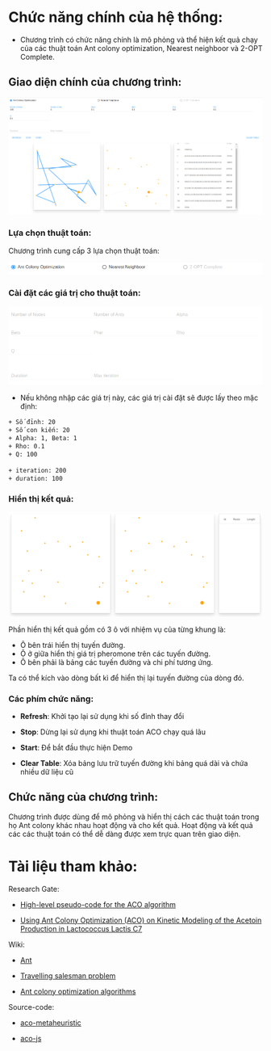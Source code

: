 # Chức năng chính của hệ thống:

- Chương trình có chức năng chính là mô phỏng và thể hiện kết quả chạy của các thuật toán Ant colony optimization, Nearest neighboor và 2-OPT Complete.

## Giao diện chính của chương trình:

![screenshot-main](screenshot-main.png)

### Lựa chọn thuật toán:

Chương trình cung cấp 3 lựa chọn thuật toán:

![screenshot-algorithm](screenshot-algorithm.png)

### Cài đặt các giá trị cho thuật toán:

![screenshot-options](screenshot-options.png)

- Nếu không nhập các giá trị này, các giá trị cài đặt sẽ được lấy theo mặc định:
```
+ Số đỉnh: 20
+ Số con kiến: 20
+ Alpha: 1, Beta: 1
+ Rho: 0.1
+ Q: 100

+ iteration: 200
+ duration: 100
```

### Hiển thị kết quả:

![screenshot-table](screenshot-table.png)

Phần hiển thị kết quả gồm có 3 ô với nhiệm vụ của từng khung là:
  - Ô bên trái hiển thị tuyến đường.
  - Ô ở giữa hiển thị giá trị pheromone trên các tuyến đường.
  - Ô bên phải là bảng các tuyến đường và chi phí tương ứng.

Ta có thể kích vào dòng bất kì để hiển thị lại tuyến đường của dòng đó.

### Các phím chức năng:

- **Refresh**: Khởi tạo lại sử dụng khi số đỉnh thay đổi
- **Stop**: Dừng lại sử dụng khi thuật toán ACO chạy quá lâu
- **Start**: Để bắt đầu thực hiện Demo

- **Clear Table**: Xóa bảng lưu trữ tuyến đường khi bảng quá dài và chứa nhiều dữ liệu cũ

## Chức năng của chương trình:

Chương trình được dùng để mô phỏng và hiển thị cách các thuật toán trong họ Ant colony khác nhau hoạt động và cho kết quả. Hoạt động và kết quả các các thuật toán có thể dễ dàng được xem trực quan trên giao diện.

# Tài liệu tham khảo:

Research Gate:

- [High-level pseudo-code for the ACO algorithm]

[High-level pseudo-code for the ACO algorithm]: https://www.researchgate.net/figure/5842413_fig2_Figure-3-High-level-pseudo-code-for-the-ACO-algorithm

- [Using Ant Colony Optimization (ACO) on Kinetic Modeling of the Acetoin Production in Lactococcus Lactis C7]

[Using Ant Colony Optimization (ACO) on Kinetic Modeling of the Acetoin Production in Lactococcus Lactis C7]: https://www.researchgate.net/figure/237013254_fig1_Fig-1-Pyruvate-metabolisms-in-lactococcus-lactis-C7-Marcel-et-al-2002

Wiki:

- [Ant]

[Ant]: https://en.wikipedia.org/wiki/Ant

- [Travelling salesman problem]

[Travelling salesman problem]: https://en.wikipedia.org/wiki/Travelling_salesman_problem

- [Ant colony optimization algorithms]

[Ant colony optimization algorithms]: https://en.wikipedia.org/wiki/Ant_colony_optimization_algorithms

Source-code:

- [aco-metaheuristic]

[aco-metaheuristic]: www.aco-metaheuristic.org/aco-code/

- [aco-js]

[aco-js]: https://github.com/GordyD/js-aco


